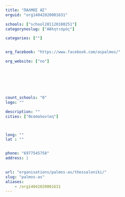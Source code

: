 ```yaml
---
title: "ΠΑΛΜΟΣ ΑΣ"
orguid: "org14042020001631"

schools: ["school281120180251"]
categorynoslug: ["Αθλητισμός"]

categories: [""]


org_facebook: "https://www.facebook.com/aspalmos/"

org_website: ["no"]







count_schools: "0"
logo: ""

description: ""
cities: ["Θεσσαλονίκη"]



long: ""
lat : ""


phone: "6977545758"
address: |
    

url: "organisations/palmos-as/thessaloniki/"
slug: "palmos-as"
aliases:
    - /org14042020001631
---
```



